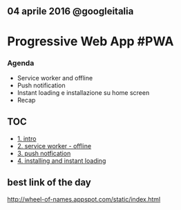 ## 04 aprile 2016 @googleitalia

# Progressive Web App #PWA

### Agenda
* Service worker and offline
* Push notification
* Instant loading e installazione su home screen
* Recap

## TOC

* [1. intro](./1_intro.md)
* [2. service worker - offline](./2_offline-service-worker.md)
* [3. push notfication](./3_push-notfication.md)
* [4. installing and instant loading](./4_instant-loading.md)

## best link of the day
http://wheel-of-names.appspot.com/static/index.html
